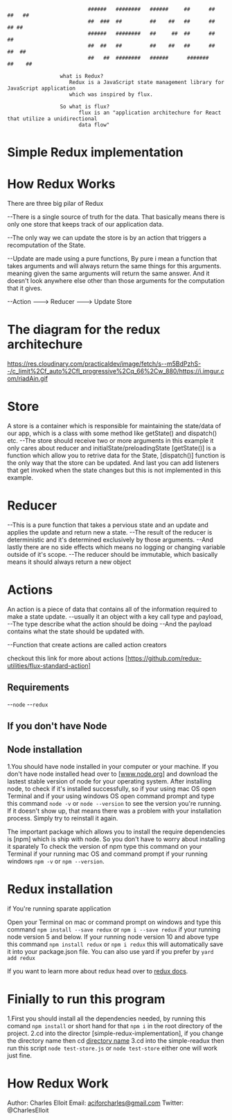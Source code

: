                               ######   ########   ######     ##      ##     ##   ##
                              ##  ###  ##         ##    ##   ##      ##      ## ##
                              ######   ########   ##     ##  ##      ##       ##
                              ##  ##   ##         ##    ##   ##      ##     ##  ##
                              ##   ##  ########   ######      #######      ##    ##

                     what is Redux?
                        Redux is a JavaScript state management library for JavaScript application
                        which was inspired by flux.

                     So what is flux?
                           flux is an "application architechure for React that utilize a unidirectional
                           data flow"

# Simple Redux implementation

# How Redux Works

There are three big pilar of Redux

--There is a single source of truth for the data.
   That basically means there is only one store that keeps track of our application data.

--The only way we can update the store is by an action that triggers a recomputation of the State.

--Update are made using a pure functions,
   By pure i mean a function that takes arguments and will always return the same things for this arguments.
   meaning given the same arguments will return the same answer.
   And it doesn't look anywhere else other than those arguments for the computation that it gives.


--Action ---> Reducer ---> Update Store

# The diagram for the redux architechure 

   https://res.cloudinary.com/practicaldev/image/fetch/s--m5BdPzhS--/c_limit%2Cf_auto%2Cfl_progressive%2Cq_66%2Cw_880/https://i.imgur.com/riadAin.gif

# Store 
   A store is a container which is responsible for maintaining the state/data of our app,
   which is a class with some method like getState() and dispatch() etc.
   --The store should receive two or more arguments in this example it only cares about
     reducer and initialState/preloadingState
   [getState()] is a function which allow you to retrive data for the State,
   [dispatch()] function is the only way that the store can be updated.
   And last you can add listeners that get invoked when the state changes but this is not implemented in 
   this example.

# Reducer
   --This is a pure function that takes a pervious state and an update and applies the update and return new a state.
   --The result of the reducer is deterministic and it's determined exclusively by those arguments.
   --And lastly there are no side effects
      which means no logging or changing variable outside of it's scope.
   --The reducer should be immutable,
      which basically means it should always return a new object

# Actions
  An action is a piece of data that contains all of the information required to make a state update.
   --usually it an object with a key call type and payload,
      --The type describe what the action should be doing
      --And the payload contains what the state should be updated with.

   --Function that create actions are called action creators

   checkout this link for more about actions [https://github.com/redux-utilities/flux-standard-action]


## Requirements  

--`node`
--`redux`

## If you don't have Node

## Node installation

1.You should have node installed in your computer or your machine. If you don't have node installed head over to [www.node.org] and download the lastest stable version of node for your operating system.
After installing node, to check if it's installed successfully, so if your using mac OS open Terminal and if your using
windows OS open command prompt and type this command `node -v` or `node --version` to see the version you're running. If it doesn't show up, that means there was a problem with your installation process. Simply try to reinstall it again.

The important package which allows you to install the require dependencies is [npm] which is ship with node. So you don't have to worry about installing it sparately
To check the version of npm type this command on your Terminal if your running mac OS and command prompt if your running windows `npm -v` or `npm --version`.


# Redux installation

if You're running sparate application

Open your Terminal on mac or command prompt on windows and type this command `npm install --save redux` or `npm i --save redux` if your running node version 5 and below.
If your running node version 10 and above type this command `npm install redux` or `npm i redux` this will automatically save it into your package.json file. You can also use yard if you prefer by `yard add redux`

If you want to learn more about redux head over to [redux docs](https://redux.js.org).

# Finially to run this program

1.First you should install all the dependencies needed, by running this comand `npm install` or short hand for that `npm i` in the root directory of the project.
2.cd into the director [simple-redux-implementation], if you change the directory name then cd [directory name]()
3.cd into the simple-readux then run this script `node test-store.js` or `node test-store` either one will work just fine.

# How Redux Work

Author: Charles Elloit
Email: aciforcharles@gmail.com
Twitter: @CharlesElloit

